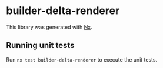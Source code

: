 # builder-delta-renderer

This library was generated with [Nx](https://nx.dev).

## Running unit tests

Run `nx test builder-delta-renderer` to execute the unit tests.
